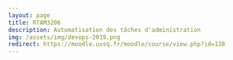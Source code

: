 ```yaml
---
layout: page
title: RTAM3206
description: Automatisation des tâches d'administration 
img: /assets/img/devops-2019.png
redirect: https://moodle.uvsq.fr/moodle/course/view.php?id=138
---
```

